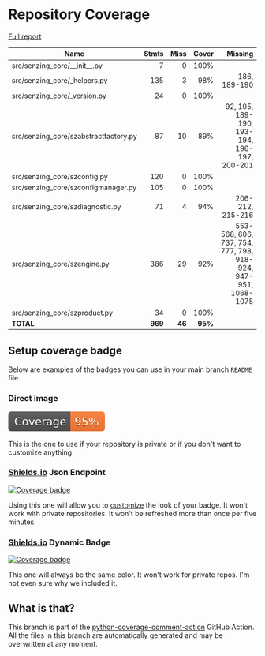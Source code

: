 # Repository Coverage

[Full report](https://htmlpreview.github.io/?https://github.com/senzing-garage/sz-sdk-python-core/blob/python-coverage-comment-action-data/htmlcov/index.html)

| Name                                   |    Stmts |     Miss |   Cover |   Missing |
|--------------------------------------- | -------: | -------: | ------: | --------: |
| src/senzing\_core/\_\_init\_\_.py      |        7 |        0 |    100% |           |
| src/senzing\_core/\_helpers.py         |      135 |        3 |     98% |186, 189-190 |
| src/senzing\_core/\_version.py         |       24 |        0 |    100% |           |
| src/senzing\_core/szabstractfactory.py |       87 |       10 |     89% |92, 105, 189-190, 193-194, 196-197, 200-201 |
| src/senzing\_core/szconfig.py          |      120 |        0 |    100% |           |
| src/senzing\_core/szconfigmanager.py   |      105 |        0 |    100% |           |
| src/senzing\_core/szdiagnostic.py      |       71 |        4 |     94% |206-212, 215-216 |
| src/senzing\_core/szengine.py          |      386 |       29 |     92% |553-568, 606, 737, 754, 777, 798, 918-924, 947-951, 1068-1075 |
| src/senzing\_core/szproduct.py         |       34 |        0 |    100% |           |
|                              **TOTAL** |  **969** |   **46** | **95%** |           |


## Setup coverage badge

Below are examples of the badges you can use in your main branch `README` file.

### Direct image

[![Coverage badge](https://raw.githubusercontent.com/senzing-garage/sz-sdk-python-core/python-coverage-comment-action-data/badge.svg)](https://htmlpreview.github.io/?https://github.com/senzing-garage/sz-sdk-python-core/blob/python-coverage-comment-action-data/htmlcov/index.html)

This is the one to use if your repository is private or if you don't want to customize anything.

### [Shields.io](https://shields.io) Json Endpoint

[![Coverage badge](https://img.shields.io/endpoint?url=https://raw.githubusercontent.com/senzing-garage/sz-sdk-python-core/python-coverage-comment-action-data/endpoint.json)](https://htmlpreview.github.io/?https://github.com/senzing-garage/sz-sdk-python-core/blob/python-coverage-comment-action-data/htmlcov/index.html)

Using this one will allow you to [customize](https://shields.io/endpoint) the look of your badge.
It won't work with private repositories. It won't be refreshed more than once per five minutes.

### [Shields.io](https://shields.io) Dynamic Badge

[![Coverage badge](https://img.shields.io/badge/dynamic/json?color=brightgreen&label=coverage&query=%24.message&url=https%3A%2F%2Fraw.githubusercontent.com%2Fsenzing-garage%2Fsz-sdk-python-core%2Fpython-coverage-comment-action-data%2Fendpoint.json)](https://htmlpreview.github.io/?https://github.com/senzing-garage/sz-sdk-python-core/blob/python-coverage-comment-action-data/htmlcov/index.html)

This one will always be the same color. It won't work for private repos. I'm not even sure why we included it.

## What is that?

This branch is part of the
[python-coverage-comment-action](https://github.com/marketplace/actions/python-coverage-comment)
GitHub Action. All the files in this branch are automatically generated and may be
overwritten at any moment.